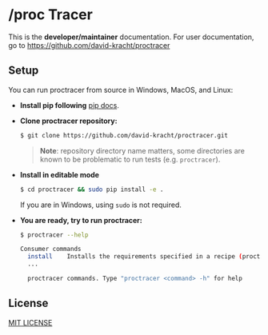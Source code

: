 <picture>
  <!-- These are also used for https://github.com/proctracer-io/.github/blob/main/profile/README.md 
  <source media="(prefers-color-scheme: dark)" srcset="https://raw.githubusercontent.com/proctracer-io/proctracer/develop2/.github/proctracer2-logo-for-dark.svg">
  <source media="(prefers-color-scheme: light)" srcset="https://raw.githubusercontent.com/proctracer-io/proctracer/develop2/.github/proctracer2-logo-for-light.svg">
  <img alt="JFrog | proctracer 2.0 Logo" src="https://raw.githubusercontent.com/proctracer-io/proctracer/develop2/.github/proctracer2-logo-with-bg.svg">
  -->
</picture>

# /proc Tracer

This is the **developer/maintainer** documentation. For user documentation, go to https://github.com/david-kracht/proctracer


## Setup

You can run proctracer from source in Windows, MacOS, and Linux:

- **Install pip following** [pip docs](https://pip.pypa.io/en/stable/installation/).

- **Clone proctracer repository:**

  ```bash
  $ git clone https://github.com/david-kracht/proctracer.git
  ```

  > **Note**: repository directory name matters, some directories are known to be problematic to run tests (e.g. `proctracer`).

- **Install in editable mode**

  ```bash
  $ cd proctracer && sudo pip install -e .
  ```

  If you are in Windows, using ``sudo`` is not required.

- **You are ready, try to run proctracer:**

  ```bash
  $ proctracer --help

  Consumer commands
    install    Installs the requirements specified in a recipe (proctracerfile.py or proctracerfile.txt).
    ...

    proctracer commands. Type "proctracer <command> -h" for help
  ```

## License

[MIT LICENSE](LICENSE.md)
